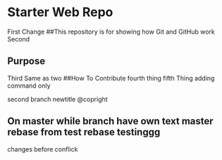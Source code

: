 # Starter Web Repo
First Change
##This repository is for showing how Git and GitHub work
Second
## Purpose
Third Same as two
##How To Contribute
fourth thing
fifth Thing
adding command only

second branch newtitle
@copright

On master while branch have own text
master rebase
from test rebase
testinggg
-----------

changes before conflick
